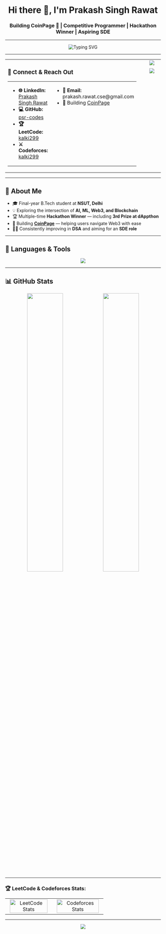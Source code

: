 <h1 align="center">Hi there 👋, I'm Prakash Singh Rawat</h1>
<h3 align="center">Building CoinPage 🚀 | Competitive Programmer | Hackathon Winner | Aspiring SDE</h3>

---

<p align="center">
  <img src="https://readme-typing-svg.herokuapp.com?font=Fira+Code&weight=500&size=22&duration=4000&pause=1000&color=3D9BE9&vCenter=true&multiline=true&repeat=true&width=700&height=70&lines=Founder+of+CoinPage+%F0%9F%9A%80+%7C+Final+Year+Student+%40+NSUT;Passionate+about+AI,+ML,+and+Web3;Blockchain+Builder+%7C+Aspiring+SDE+%7C+Hackathon+Champion" alt="Typing SVG" />
</p>

---
 <table width="100%">
  <tr>
    <td style="width: 70%; vertical-align: top;">
      <h3>🔗 Connect & Reach Out</h3>
      <table width="100%">
        <tr>
          <td style="width: 50%; vertical-align: top; padding-right: 10px;">
            <ul>
              <li><strong>🌐 LinkedIn:</strong> <a href="https://linkedin.com/in/prakash-singh-rawat-a48b11254" target="_blank">Prakash Singh Rawat</a></li>
              <li><strong>💻 GitHub:</strong> <a href="https://github.com/psr-codes" target="_blank">psr-codes</a></li>
              <li><strong>🏆 LeetCode:</strong> <a href="https://leetcode.com/kalki299" target="_blank">kalki299</a></li>
              <li><strong>⚔️ Codeforces:</strong> <a href="https://codeforces.com/profile/kalki299" target="_blank">kalki299</a></li>
            </ul>
          </td>
          <td style="width: 50%; vertical-align: top; padding-left: 10px;">
            <ul>
              <li><strong>📧 Email:</strong> prakash.rawat.cse@gmail.com</li>
              <li>🚀 Building <a href="https://coinpage.in" target="_blank">CoinPage</a></li>
            </ul>
          </td>
        </tr>
      </table>
    </td>
    <td style="width: 30%; vertical-align: top; padding-left: 20px;">
  <div style="display: flex; flex-direction: column; align-items: center; gap: 10px;">
    <a href="https://prakash-rawat.vercel.app" target="_blank">
      <img src="https://img.shields.io/badge/Portfolio-%2300c7ff?style=for-the-badge&logo=firefox&logoColor=white"/>
    </a>
    <a href="https://your-resume-link.com" target="_blank">
      <img src="https://img.shields.io/badge/Resume-%23ff5c5c?style=for-the-badge&logo=readme&logoColor=white"/>
    </a>
  </div>
</td>
  </tr>
</table>

---

## 🚀 About Me

- 🎓 Final-year B.Tech student at **NSUT, Delhi**
- 💡 Exploring the intersection of **AI, ML, Web3, and Blockchain**
- 🏆 Multiple-time **Hackathon Winner** — including **3rd Prize at dAppthon**
- 💼 Building [**CoinPage**](https://coinpage.in) — helping users navigate Web3 with ease
- 👨‍💻 Consistently improving in **DSA** and aiming for an **SDE role**

---

## 🧰 Languages & Tools

<p align="center">
  <img src="https://skillicons.dev/icons?i=html,css,js,python,cpp,java,react,git,github,postgres,aws,gcp,sql,tensorflow" />
</p>

---

## 📊 GitHub Stats

<p align="center">
  <img width="48%" src="https://github-readme-stats.vercel.app/api?username=psr-codes&show_icons=true&theme=radical" />
  <img width="48%" src="https://github-readme-streak-stats.herokuapp.com/?user=psr-codes&theme=radical" />
</p>
 
---

<h3 align="left">🏆 LeetCode & Codeforces Stats:</h3>

<table width="100%">
  <tr>
    <td align="center">
      <img src="https://leetcard.jacoblin.cool/kalki299?theme=chartreuse&font=Rubik&ext=contest" alt="LeetCode Stats" width="95%" />
    </td>
    <td align="center">
      <img src="https://codeforces-readme-stats.vercel.app/api/card?username=kalki299" alt="Codeforces Stats" width="95%" />
    </td>
  </tr>
</table>


---

<p align="center">
  <img src="https://capsule-render.vercel.app/api?type=waving&color=3D9BE9&height=100&section=footer"/>
</p>










   
